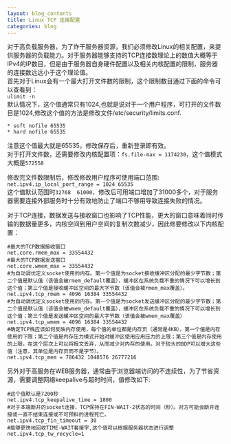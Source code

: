 ```yaml
---
layout: blog_contents
title: Linux TCP 连接配置
categories: blog
---
```


对于高负载服务器，为了炸干服务器资源，我们必须修改Linux的相关配置，来提供服务器的负载能力。对于服务器能够支持的TCP连接数理论上的数值大概等于IPv4的IP数目，但是由于服务器自身硬件配置以及相关内核配置的限制，服务器的连接数远远小于这个理论值。  
首先对于Linux会有一个最大打开文件数的限制，这个限制数目通过下面的命令可以查看到：  
`ulimit -n`  
默认情况下，这个值通常只有1024,也就是说对于一个用户程序，可打开的文件数目是1024,修改这个值的方法是修改文件/etc/security/limits.conf.  

``` 
* soft nofile 65535
* hard nofile 65535
```

注意这个值最大就是65535，修改保存后，重新登录即有效。  
对于打开文件数，还需要修改内核配置项：`fs.file-max = 1174230`，这个值模式大概是`572558`

修改完文件数限制后，修改修改用户程序可使用端口范围:  
`net.ipv4.ip_local_port_range = 1024 65535`  
这个值默认范围时`32768	61000`，修改后可用端口增加了31000多个，对于服务器需要连接外部服务时十分有效地防止了端口不够用导致连接失败的情况。  

对于TCP连接，数据发送与接收窗口也影响了TCP性能，更大的窗口意味着同时传输的数据量更多，内核空间到用户空间的复制次数减少，因此修要修改以下内核配置：  

```
#最大的TCP数据接收窗口
net.core.rmem_max = 33554432  
#最大的TCP数据发送窗口
net.core.wmem_max = 33554432
#为自动调优定义socket使用的内存。第一个值是为socket接收缓冲区分配的最少字节数；第二个值是默认值（该值会被rmem_default覆盖），缓冲区在系统负载不重的情况下可以增长到这个值；第三个值是接收缓冲区空间的最大字节数（该值会被rmem_max覆盖）。
net.ipv4.tcp_rmem = 4096 16384 33554432
#为自动调优定义socket使用的内存。第一个值是为socket发送缓冲区分配的最少字节数；第二个值是默认值（该值会被wmem_default覆盖），缓冲区在系统负载不重的情况下可以增长到这个值；第三个值是发送缓冲区空间的最大字节数（该值会被wmem_max覆盖）
net.ipv4.tcp_wmem = 4096 16384 33554432
#确定TCP栈应该如何反映内存使用，每个值的单位都是内存页（通常是4KB）。第一个值是内存使用的下限；第二个值是内存压力模式开始对缓冲区使用应用压力的上限；第三个值是内存使用的上限。在这个层次上可以将报文丢弃，从而减少对内存的使用。对于较大的BDP可以增大这些值（注意，其单位是内存页而不是字节）。
net.ipv4.tcp_mem = 786432 1048576 26777216
```

另外对于高服务在WEB服务器，通常由于浏览器端访问的不连续性，为了节省资源，需要调整网络keepalive与超时时间，值修改如下:  
```
#这个值默认是7200秒
net.ipv4.tcp_keepalive_time = 1800
#对于本端断开的socket连接，TCP保持在FIN-WAIT-2状态的时间（秒）。对方可能会断开连接或一直不结束连接或不可预料的进程死亡。
net.ipv4.tcp_fin_timeout = 30
#能够更快地回收TIME-WAIT套接字,这个值可以根据服务器状态进行调整
net.ipv4.tcp_tw_recycle=1
```